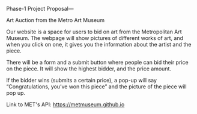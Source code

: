 Phase-1 Project Proposal—

Art Auction from the Metro Art Museum 

Our website is a space for users to bid on art from the Metropolitan Art Museum. The webpage will show pictures of different works of art, and when you click on one, it gives you the information about the artist and the piece. 

There will be a form and a submit button where people can bid their price on the piece. It will show the highest bidder, and the price amount.

If the bidder wins (submits a certain price), a pop-up will say “Congratulations, you’ve won this piece” and the picture of the piece will pop up. 

Link to MET's API: https://metmuseum.github.io